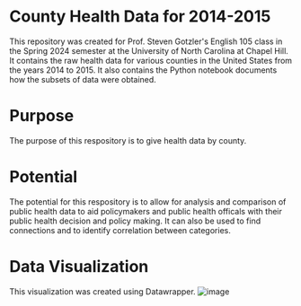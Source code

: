 # County Health Data for 2014-2015
This repository was created for Prof. Steven Gotzler's English 105 class in the Spring 2024 semester at the University of North Carolina at Chapel Hill. 
It contains the raw health data for various counties in the United States from the years 2014 to 2015.
It also contains the Python notebook documents how the subsets of data were obtained.
# Purpose
The purpose of this respository is to give health data by county.  
# Potential 
The potential for this respository is to allow for analysis and comparison of public health data to aid policymakers and public health officals with their public health decision   and policy making. It can also be used to find connections and to identify correlation between categories. 
# Data Visualization
This visualization was created using Datawrapper.
![image](https://github.com/jackr22/ENGL-105-final-project-/assets/167792234/b9f598ca-5e7e-44ca-af78-5b789b800377)
